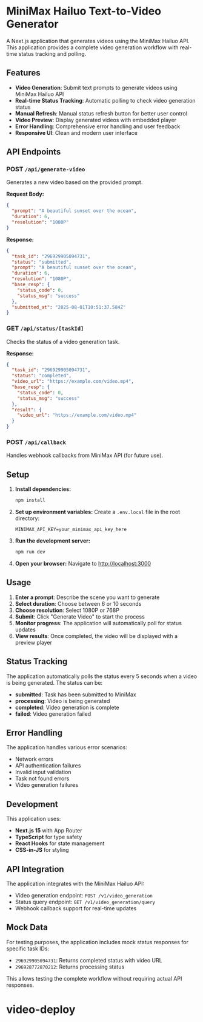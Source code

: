# MiniMax Hailuo Text-to-Video Generator

A Next.js application that generates videos using the MiniMax Hailuo API. This application provides a complete video generation workflow with real-time status tracking and polling.

## Features

- **Video Generation**: Submit text prompts to generate videos using MiniMax Hailuo API
- **Real-time Status Tracking**: Automatic polling to check video generation status
- **Manual Refresh**: Manual status refresh button for better user control
- **Video Preview**: Display generated videos with embedded player
- **Error Handling**: Comprehensive error handling and user feedback
- **Responsive UI**: Clean and modern user interface

## API Endpoints

### POST `/api/generate-video`
Generates a new video based on the provided prompt.

**Request Body:**
```json
{
  "prompt": "A beautiful sunset over the ocean",
  "duration": 6,
  "resolution": "1080P"
}
```

**Response:**
```json
{
  "task_id": "296929905094731",
  "status": "submitted",
  "prompt": "A beautiful sunset over the ocean",
  "duration": 6,
  "resolution": "1080P",
  "base_resp": {
    "status_code": 0,
    "status_msg": "success"
  },
  "submitted_at": "2025-08-01T10:51:37.584Z"
}
```

### GET `/api/status/[taskId]`
Checks the status of a video generation task.

**Response:**
```json
{
  "task_id": "296929905094731",
  "status": "completed",
  "video_url": "https://example.com/video.mp4",
  "base_resp": {
    "status_code": 0,
    "status_msg": "success"
  },
  "result": {
    "video_url": "https://example.com/video.mp4"
  }
}
```

### POST `/api/callback`
Handles webhook callbacks from MiniMax API (for future use).

## Setup

1. **Install dependencies:**
   ```bash
   npm install
   ```

2. **Set up environment variables:**
   Create a `.env.local` file in the root directory:
   ```
   MINIMAX_API_KEY=your_minimax_api_key_here
   ```

3. **Run the development server:**
   ```bash
   npm run dev
   ```

4. **Open your browser:**
   Navigate to [http://localhost:3000](http://localhost:3000)

## Usage

1. **Enter a prompt**: Describe the scene you want to generate
2. **Select duration**: Choose between 6 or 10 seconds
3. **Choose resolution**: Select 1080P or 768P
4. **Submit**: Click "Generate Video" to start the process
5. **Monitor progress**: The application will automatically poll for status updates
6. **View results**: Once completed, the video will be displayed with a preview player

## Status Tracking

The application automatically polls the status every 5 seconds when a video is being generated. The status can be:

- **submitted**: Task has been submitted to MiniMax
- **processing**: Video is being generated
- **completed**: Video generation is complete
- **failed**: Video generation failed

## Error Handling

The application handles various error scenarios:

- Network errors
- API authentication failures
- Invalid input validation
- Task not found errors
- Video generation failures

## Development

This application uses:

- **Next.js 15** with App Router
- **TypeScript** for type safety
- **React Hooks** for state management
- **CSS-in-JS** for styling

## API Integration

The application integrates with the MiniMax Hailuo API:

- Video generation endpoint: `POST /v1/video_generation`
- Status query endpoint: `GET /v1/video_generation/query`
- Webhook callback support for real-time updates

## Mock Data

For testing purposes, the application includes mock status responses for specific task IDs:

- `296929905094731`: Returns completed status with video URL
- `296928772870212`: Returns processing status

This allows testing the complete workflow without requiring actual API responses.
# video-deploy
